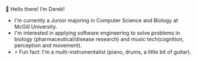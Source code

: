 👋 Hello there! I’m Derek!
- I'm currently a Junior majoring in Computer Science and Biology at McGill University.
- I'm interested in applying software engineering to solve problems in biology (pharmaceutical/disease research) and music tech(cognition, perception and movement). 
- ⚡ Fun fact: I'm a multi-instrumentalist (piano, drums, a little bit of guitar).

<!---
canadianderssop/canadianderssop is a ✨ special ✨ repository because its `README.md` (this file) appears on your GitHub profile.
You can click the Preview link to take a look at your changes.
--->
